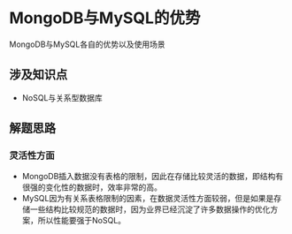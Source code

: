 # MongoDB与MySQL的优势

MongoDB与MySQL各自的优势以及使用场景



## 涉及知识点

* NoSQL与关系型数据库



## 解题思路

### 灵活性方面

* MongoDB插入数据没有表格的限制，因此在存储比较灵活的数据，即结构有很强的变化性的数据时，效率非常的高。
* MySQL因为有关系表格限制的因素，在数据灵活性方面较弱，但是如果是存储一些结构比较规范的数据时，因为业界已经沉淀了许多数据操作的优化方案，所以性能要强于NoSQL。